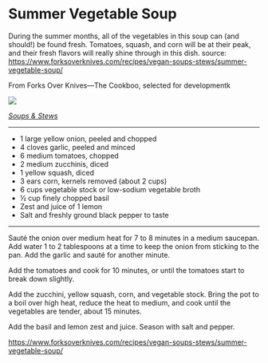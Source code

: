 # Summer Vegetable Soup

During the summer months, all of the vegetables in this soup can (and should!) be found fresh. Tomatoes, squash, and corn will be at their peak, and their fresh flavors will really shine through in this dish.
source: https://www.forksoverknives.com/recipes/vegan-soups-stews/summer-vegetable-soup/

From Forks Over Knives—The Cookboo, selected for developmentk

![](https://www.forksoverknives.com/wp-content/uploads/Summer-Vegetable-Soup-HD-1.jpg")

*<a href="https://www.forksoverknives.com/recipes/vegan-soups-stews/">Soups &amp; Stews</a>*

---

- 1 large yellow onion, peeled and chopped 
- 4 cloves garlic, peeled and minced
- 6 medium tomatoes, chopped
- 2 medium zucchinis, diced
- 1 yellow squash, diced
- 3 ears corn, kernels removed (about 2 cups)
- 6 cups vegetable stock or low-sodium vegetable broth 
- ½ cup finely chopped basil
- Zest and juice of 1 lemon
- Salt and freshly ground black pepper to taste

---

Sauté the onion over medium heat for 7 to 8 minutes in a medium saucepan. Add water 1 to 2 tablespoons at a time to keep the onion from sticking to the pan. Add the garlic and sauté for another minute.

Add the tomatoes and cook for 10 minutes, or until the tomatoes start to break down slightly.

Add the zucchini, yellow squash, corn, and vegetable stock. Bring the pot to a boil over high heat, reduce the heat to medium, and cook until the vegetables are tender, about 15 minutes.

Add the basil and lemon zest and juice. Season with salt and pepper.

https://www.forksoverknives.com/recipes/vegan-soups-stews/summer-vegetable-soup/
